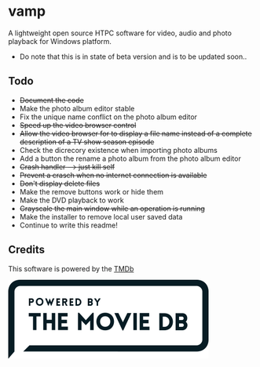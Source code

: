# vamp
A lightweight open source HTPC software for video, audio and photo playback for Windows platform.

* Do note that this is in state of beta version and is to be updated soon..

## Todo
* ~~Document the code~~
* Make the photo album editor stable
* Fix the unique name conflict on the photo album editor
* ~~Speed up the video browser control~~
* ~~Allow the video browser for to display a file name instead of a complete description of a TV show season episode~~
* Check the dicrecory existence when importing photo albums
* Add a button the rename a photo album from the photo album editor
* ~~Crash handler --> just kill self~~
* ~~Prevent a crasch when no internet connection is available~~
* ~~Don't display delete files~~
* Make the remove buttons work or hide them
* Make the DVD playback to work
* ~~Grayscale the main window while an operation is running~~
* Make the installer to remove local user saved data
* Continue to write this readme!

## Credits
This software is powered by the [TMDb](https://www.themoviedb.org)

![alt text](https://github.com/VPKSoft/vamp/blob/master/TMDbAttribution.png)
